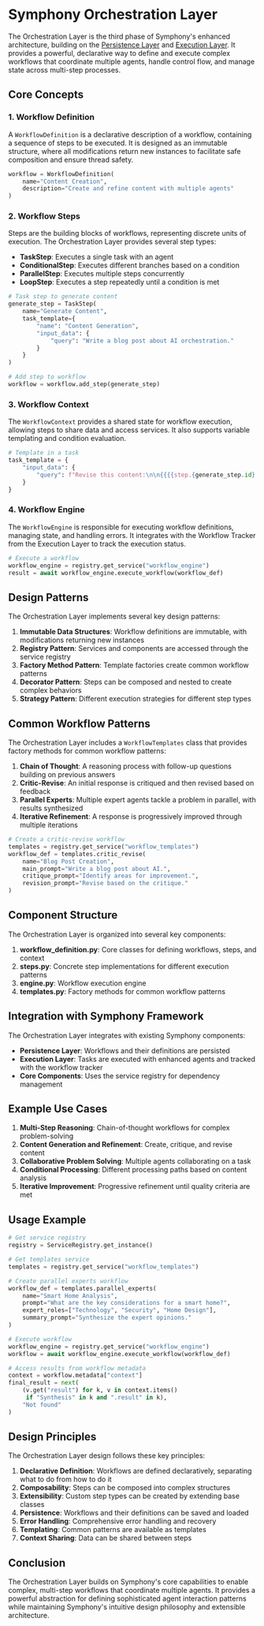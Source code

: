 # Symphony Orchestration Layer

The Orchestration Layer is the third phase of Symphony's enhanced architecture, building on the [Persistence Layer](persistence_layer.md) and [Execution Layer](execution_layer.md). It provides a powerful, declarative way to define and execute complex workflows that coordinate multiple agents, handle control flow, and manage state across multi-step processes.

## Core Concepts

### 1. Workflow Definition

A `WorkflowDefinition` is a declarative description of a workflow, containing a sequence of steps to be executed. It is designed as an immutable structure, where all modifications return new instances to facilitate safe composition and ensure thread safety.

```python
workflow = WorkflowDefinition(
    name="Content Creation",
    description="Create and refine content with multiple agents"
)
```

### 2. Workflow Steps

Steps are the building blocks of workflows, representing discrete units of execution. The Orchestration Layer provides several step types:

- **TaskStep**: Executes a single task with an agent
- **ConditionalStep**: Executes different branches based on a condition
- **ParallelStep**: Executes multiple steps concurrently
- **LoopStep**: Executes a step repeatedly until a condition is met

```python
# Task step to generate content
generate_step = TaskStep(
    name="Generate Content",
    task_template={
        "name": "Content Generation",
        "input_data": {
            "query": "Write a blog post about AI orchestration."
        }
    }
)

# Add step to workflow
workflow = workflow.add_step(generate_step)
```

### 3. Workflow Context

The `WorkflowContext` provides a shared state for workflow execution, allowing steps to share data and access services. It also supports variable templating and condition evaluation.

```python
# Template in a task
task_template = {
    "input_data": {
        "query": f"Revise this content:\n\n{{{{step.{generate_step.id}.result}}}}"
    }
}
```

### 4. Workflow Engine

The `WorkflowEngine` is responsible for executing workflow definitions, managing state, and handling errors. It integrates with the Workflow Tracker from the Execution Layer to track the execution status.

```python
# Execute a workflow
workflow_engine = registry.get_service("workflow_engine")
result = await workflow_engine.execute_workflow(workflow_def)
```

## Design Patterns

The Orchestration Layer implements several key design patterns:

1. **Immutable Data Structures**: Workflow definitions are immutable, with modifications returning new instances
2. **Registry Pattern**: Services and components are accessed through the service registry
3. **Factory Method Pattern**: Template factories create common workflow patterns
4. **Decorator Pattern**: Steps can be composed and nested to create complex behaviors
5. **Strategy Pattern**: Different execution strategies for different step types

## Common Workflow Patterns

The Orchestration Layer includes a `WorkflowTemplates` class that provides factory methods for common workflow patterns:

1. **Chain of Thought**: A reasoning process with follow-up questions building on previous answers
2. **Critic-Revise**: An initial response is critiqued and then revised based on feedback
3. **Parallel Experts**: Multiple expert agents tackle a problem in parallel, with results synthesized
4. **Iterative Refinement**: A response is progressively improved through multiple iterations

```python
# Create a critic-revise workflow
templates = registry.get_service("workflow_templates")
workflow_def = templates.critic_revise(
    name="Blog Post Creation",
    main_prompt="Write a blog post about AI.",
    critique_prompt="Identify areas for improvement.",
    revision_prompt="Revise based on the critique."
)
```

## Component Structure

The Orchestration Layer is organized into several key components:

1. **workflow_definition.py**: Core classes for defining workflows, steps, and context
2. **steps.py**: Concrete step implementations for different execution patterns
3. **engine.py**: Workflow execution engine
4. **templates.py**: Factory methods for common workflow patterns

## Integration with Symphony Framework

The Orchestration Layer integrates with existing Symphony components:

- **Persistence Layer**: Workflows and their definitions are persisted
- **Execution Layer**: Tasks are executed with enhanced agents and tracked with the workflow tracker
- **Core Components**: Uses the service registry for dependency management

## Example Use Cases

1. **Multi-Step Reasoning**: Chain-of-thought workflows for complex problem-solving
2. **Content Generation and Refinement**: Create, critique, and revise content
3. **Collaborative Problem Solving**: Multiple agents collaborating on a task
4. **Conditional Processing**: Different processing paths based on content analysis
5. **Iterative Improvement**: Progressive refinement until quality criteria are met

## Usage Example

```python
# Get service registry
registry = ServiceRegistry.get_instance()

# Get templates service
templates = registry.get_service("workflow_templates")

# Create parallel experts workflow
workflow_def = templates.parallel_experts(
    name="Smart Home Analysis",
    prompt="What are the key considerations for a smart home?",
    expert_roles=["Technology", "Security", "Home Design"],
    summary_prompt="Synthesize the expert opinions."
)

# Execute workflow
workflow_engine = registry.get_service("workflow_engine")
workflow = await workflow_engine.execute_workflow(workflow_def)

# Access results from workflow metadata
context = workflow.metadata["context"]
final_result = next(
    (v.get("result") for k, v in context.items() 
     if "Synthesis" in k and ".result" in k),
    "Not found"
)
```

## Design Principles

The Orchestration Layer design follows these key principles:

1. **Declarative Definition**: Workflows are defined declaratively, separating what to do from how to do it
2. **Composability**: Steps can be composed into complex structures
3. **Extensibility**: Custom step types can be created by extending base classes
4. **Persistence**: Workflows and their definitions can be saved and loaded
5. **Error Handling**: Comprehensive error handling and recovery
6. **Templating**: Common patterns are available as templates
7. **Context Sharing**: Data can be shared between steps

## Conclusion

The Orchestration Layer builds on Symphony's core capabilities to enable complex, multi-step workflows that coordinate multiple agents. It provides a powerful abstraction for defining sophisticated agent interaction patterns while maintaining Symphony's intuitive design philosophy and extensible architecture.